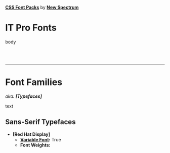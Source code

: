 __[CSS Font Packs](https://github.com/NewSpectrum/Free-and-Fancy-Assets/tree/main/Fonts/CSS-Imports/Font-Packs)__ by __[New Spectrum](https://github.com/NewSpectrum)__
# IT Pro Fonts

body

<br /><br />

---

# Font Families

*aka: __[Typefaces]__*

text

## Sans-Serif Typefaces

- __[Red Hat Display]__
	- __[Variable Font](https://github.com/NewSpectrum/Free-and-Fancy-Assets/wiki/Font-Properties#variable-fonts):__ True
	- __Font Weights:__
